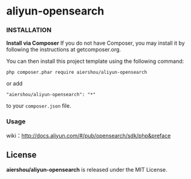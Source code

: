 # aliyun-opensearch

### INSTALLATION
**Install via Composer**
If you do not have Composer, you may install it by following the instructions at getcomposer.org.

You can then install this project template using the following command:
```
php composer.phar require aiershou/aliyun-opensearch
```


or add

```
"aiershou/aliyun-opensearch": "*"
```

to your `composer.json` file.

### Usage

wiki：http://docs.aliyun.com/#/pub/opensearch/sdk/php&preface


## License

**aiershou/aliyun-opensearch** is released under the MIT License.